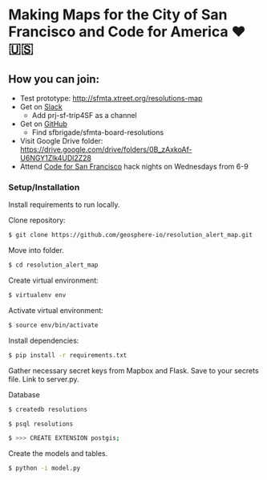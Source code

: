 # Making Maps for the City of San Francisco and Code for America :heart: :us:

 ## How you can join:
* Test prototype: http://sfmta.xtreet.org/resolutions-map
* Get on [Slack](http://c4sf.me/slack)
  * Add prj-sf-trip4SF as a channel
* Get on [GitHub](http://c4sf.me/joingithub)
  * Find sfbrigade/sfmta-board-resolutions
* Visit Google Drive folder: https://drive.google.com/drive/folders/0B_zAxkoAf-U6NGY1Zlk4UDl2Z28
* Attend [Code for San Francisco](http://codeforsanfrancisco.org/events) hack nights on Wednesdays from 6-9

### Setup/Installation

Install requirements to run locally.

Clone repository:

```sh
$ git clone https://github.com/geosphere-io/resolution_alert_map.git
```
Move into folder.

```sh
$ cd resolution_alert_map
```
Create virtual environment:

```sh
$ virtualenv env
```
Activate virtual environment:

```sh
$ source env/bin/activate
```
Install dependencies:

```sh
$ pip install -r requirements.txt
```
Gather necessary secret keys from Mapbox and Flask. Save to your secrets file. Link to server.py.

Database

```sh
$ createdb resolutions
```
```sh
$ psql resolutions
```
```sh
$ >>> CREATE EXTENSION postgis;
```
Create the models and tables.
```sh
$ python -i model.py
```
